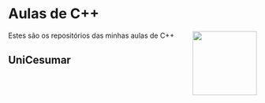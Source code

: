 # Aulas de C++
Estes são os repositórios das minhas aulas de C++
<img align="right" src="../../img/cpp.png" width="130">

## UniCesumar